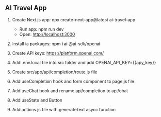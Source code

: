 
## AI Travel App

1. Create Next.js app: npx create-next-app@latest ai-travel-app
   - Run app: npm run dev
   - Open: [http://localhost:3000](http://localhost:3000)

2. Install ia packages: npm i ai @ai-sdk/openai
3. Create API keys: https://platform.openai.com/
4. Add .env.local file into src folder and add OPENAI_API_KEY={{apy_key}}
5. Create src/app/api/completion/route.js file
6. Add useCompletion hook and form component to page.js file
7. Add useChat hook and rename api/completion to api/chat
8. Add useState and Button
9. Add actions.js file with generateText async function

